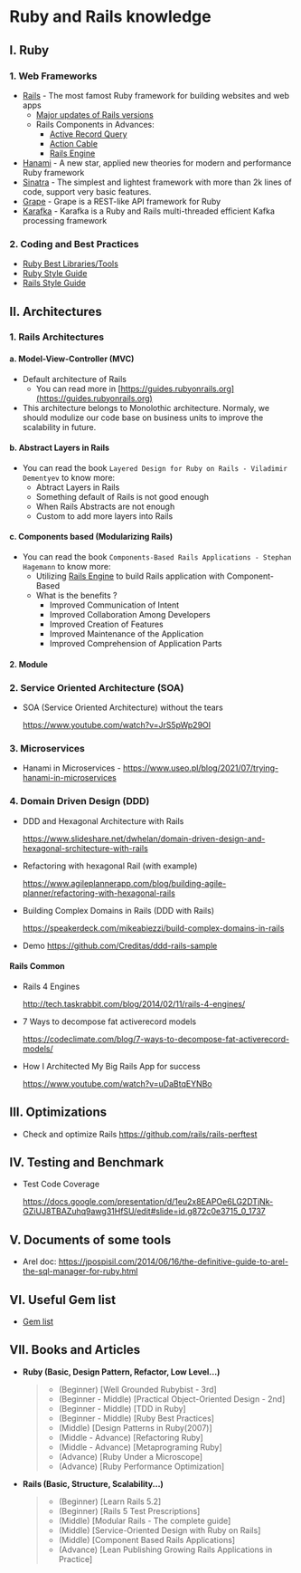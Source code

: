 # Ruby and Rails knowledge

## I. Ruby

### 1. Web Frameworks

- [Rails](https://rubyonrails.org/) - The most famost Ruby framework for building websites and web apps
  - [Major updates of Rails versions](https://github.com/jackie-do/ruby_and_rails_knowledge/blob/master/1_ruby_web_frameworks/rails/major_updates_of_rails_version.md)
  - Rails Components in Advances:
    - [Active Record Query](https://github.com/jackie-do/ruby_and_rails_knowledge/blob/master/1_ruby_web_frameworks/rails/active_record_query.md)
    - [Action Cable](https://github.com/jackie-do/ruby_and_rails_knowledge/blob/master/1_ruby_web_frameworks/rails/action_cable.md)
    - [Rails Engine](https://github.com/jackie-do/ruby_and_rails_knowledge/blob/master/1_ruby_web_frameworks/rails/action_cable.md)
- [Hanami](https://guides.hanamirb.org/v2.0/introduction/getting-started/) - A new star, applied new theories for modern and performance Ruby framework
- [Sinatra](https://sinatrarb.com/intro.html) - The simplest and lightest framework with more than 2k lines of code, support very basic features.
- [Grape](https://github.com/ruby-grape/grape#what-is-grape) - Grape is a REST-like API framework for Ruby
- [Karafka](https://github.com/karafka/karafka) - Karafka is a Ruby and Rails multi-threaded efficient Kafka processing framework

### 2. Coding and Best Practices

- [Ruby Best Libraries/Tools](https://github.com/markets/awesome-ruby)
- [Ruby Style Guide](https://github.com/rubocop/ruby-style-guide)
- [Rails Style Guide](https://github.com/rubocop/rails-style-guide)

## II. Architectures

### 1. Rails Architectures

#### a. Model-View-Controller (MVC)

- Default architecture of Rails
  - You can read more in [https://guides.rubyonrails.org](https://guides.rubyonrails.org)
- This architecture belongs to Monolothic architecture. Normaly, we should modulize our code base on business units to improve the scalability in future.

#### b. Abstract Layers in Rails

- You can read the book `Layered Design for Ruby on Rails - Viladimir Dementyev` to know more:
  - Abtract Layers in Rails
  - Something default of Rails is not good enough
  - When Rails Abstracts are not enough
  - Custom to add more layers into Rails

#### c. Components based (Modularizing Rails)

- You can read the book `Components-Based Rails Applications - Stephan Hagemann` to know more:
  - Utilizing [Rails Engine](https://guides.rubyonrails.org/engines.html) to build Rails application with Component-Based
  - What is the benefits ?
    - Improved Communication of Intent
    - Improved Collaboration Among Developers
    - Improved Creation of Features
    - Improved Maintenance of the Application
    - Improved Comprehension of Application Parts

#### 2. Module

### 2. Service Oriented Architecture (SOA)

- SOA (Service Oriented Architecture) without the tears

  <https://www.youtube.com/watch?v=JrS5pWp29OI>

### 3. Microservices

- Hanami in Microservices - <https://www.useo.pl/blog/2021/07/trying-hanami-in-microservices>

### 4. Domain Driven Design (DDD)

- DDD and Hexagonal Architecture with Rails

  <https://www.slideshare.net/dwhelan/domain-driven-design-and-hexagonal-srchitecture-with-rails>

- Refactoring with hexagonal Rail (with example)

  <https://www.agileplannerapp.com/blog/building-agile-planner/refactoring-with-hexagonal-rails>

- Building Complex Domains in Rails (DDD with Rails)

  <https://speakerdeck.com/mikeabiezzi/build-complex-domains-in-rails>

- Demo <https://github.com/Creditas/ddd-rails-sample>

#### Rails Common

- Rails 4 Engines

  <http://tech.taskrabbit.com/blog/2014/02/11/rails-4-engines/>

- 7 Ways to decompose fat activerecord models

  <https://codeclimate.com/blog/7-ways-to-decompose-fat-activerecord-models/>

- How I Architected My Big Rails App for success

  <https://www.youtube.com/watch?v=uDaBtqEYNBo>

## III. Optimizations

- Check and optimize Rails <https://github.com/rails/rails-perftest>

## IV. Testing and Benchmark

- Test Code Coverage

  <https://docs.google.com/presentation/d/1eu2x8EAPOe6LG2DTjNk-GZiUJ8TBAZuhq9awg31HfSU/edit#slide=id.g872c0e3715_0_1737>

## V. Documents of some tools

- Arel doc: <https://jpospisil.com/2014/06/16/the-definitive-guide-to-arel-the-sql-manager-for-ruby.html>

## VI. Useful Gem list

- [Gem list](https://github.com/jackiedo91/ruby_and_rails_knowledge/blob/master/7_gems/useful_gems.md)

## VII. Books and Articles

- **Ruby (Basic, Design Pattern, Refactor, Low Level...)**
    > - (Beginner) [Well Grounded Rubybist - 3rd]
    > - (Beginner - Middle) [Practical Object-Oriented Design - 2nd]
    > - (Beginner - Middle) [TDD in Ruby]
    > - (Beginner - Middle) [Ruby Best Practices]
    > - (Middle) [Design Patterns in Ruby(2007)]
    > - (Middle - Advance) [Refactoring Ruby]
    > - (Middle - Advance) [Metaprograming Ruby]
    > - (Advance) [Ruby Under a Microscope]
    > - (Advance) [Ruby Performance Optimization]

- **Rails (Basic, Structure, Scalability...)**
    > - (Beginner) [Learn Rails 5.2]
    > - (Beginner) [Rails 5 Test Prescriptions]
    > - (Middle) [Modular Rails - The complete guide]
    > - (Middle) [Service-Oriented Design with Ruby on Rails]
    > - (Middle) [Component Based Rails Applications]
    > - (Advance) [Lean Publishing Growing Rails Applications in Practice]
